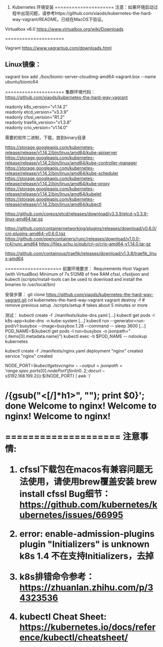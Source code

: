 1. Kubernetes 环境安装
=====================
注意：如果环境启动过程中出现问题，请参考https://github.com/xiaods/kubernetes-the-hard-way-vagrant/README。已经在MacOS下验证。


Virtualbox  v6.0
https://www.virtualbox.org/wiki/Downloads

=====================

Vagrant 
https://www.vagrantup.com/downloads.html


Linux镜像：
--------------------

vagrant box add ./box/bionic-server-cloudimg-amd64-vagrant.box --name ubuntu/bionic64


=====================
集群环境代码：
https://github.com/xiaods/kubernetes-the-hard-way-vagrant

  readonly k8s_version="v1.14.2"                                                 
  readonly etcd_version="v3.3.9"                                                 
  readonly cfssl_version="R1.2"                                                  
  readonly traefik_version="v1.3.8"                                              
  readonly crio_version="v1.14.0" 


需要的软件二进制，下载，放到binary目录

https://storage.googleapis.com/kubernetes-release/release/v1.14.2/bin/linux/amd64/kube-apiserver
https://storage.googleapis.com/kubernetes-release/release/v1.14.2/bin/linux/amd64/kube-controller-manager
https://storage.googleapis.com/kubernetes-release/release/v1.14.2/bin/linux/amd64/kube-scheduler
https://storage.googleapis.com/kubernetes-release/release/v1.14.2/bin/linux/amd64/kube-proxy
https://storage.googleapis.com/kubernetes-release/release/v1.14.2/bin/linux/amd64/kubelet
https://storage.googleapis.com/kubernetes-release/release/v1.14.2/bin/linux/amd64/kubectl


https://github.com/coreos/etcd/releases/download/v3.3.9/etcd-v3.3.9-linux-amd64.tar.gz


https://github.com/containernetworking/plugins/releases/download/v0.6.0/cni-plugins-amd64-v0.6.0.tgz
https://github.com/opencontainers/runc/releases/download/v1.0.0-rc4/runc.amd64
https://files.schu.io/pub/cri-o/crio-amd64-v1.14.0.tar.gz

https://github.com/containous/traefik/releases/download/v1.3.8/traefik_linux-amd64

====================
前置环境要求：
Requirements Host
Vagrant (with VirtualBox)
Minimum of 7x 512MB of free RAM
cfssl, cfssljson and kubectl (scripts/install-tools can be used to download and install the binaries to /usr/local/bin) 

安装步骤：
git clone https://github.com/xiaods/kubernetes-the-hard-way-vagrant.git
cd kubernetes-the-hard-way-vagrant
vagrant destroy -f   # remove previous setup
./scripts/setup      # takes about 5 minutes or more


测试：
kubectl create -f ./manifests/kube-dns.yaml
[...]
kubectl get pods -l k8s-app=kube-dns -n kube-system
[...]
kubectl run --generator=run-pod/v1 busybox --image=busybox:1.28 --command -- sleep 3600
[...]
POD_NAME=$(kubectl get pods -l run=busybox -o jsonpath="{.items[0].metadata.name}")
kubectl exec -ti $POD_NAME -- nslookup kubernetes

kubectl create -f ./manifests/nginx.yaml
deployment "nginx" created
service "nginx" created

NODE_PORT=$(kubectl get svc nginx --output=jsonpath='{range .spec.ports[0]}{.nodePort}')
for i in {0..2}; do curl -sS 192.168.199.2${i}:${NODE_PORT} | awk '/<h1>/{gsub("<[/]*h1>", ""); print $0}'; done
Welcome to nginx!
Welcome to nginx!
Welcome to nginx!


====================
注意事情:
1. cfssl下载包在macos有兼容问题无法使用，请使用brew覆盖安装
brew install cfssl
Bug细节：
https://github.com/kubernetes/kubernetes/issues/66995

2. error: enable-admission-plugins plugin "Initializers" is unknown
k8s 1.4 不在支持Initializers，去掉

3. k8s排错命令参考：https://zhuanlan.zhihu.com/p/34323536

4. kubectl Cheat Sheet: https://kubernetes.io/docs/reference/kubectl/cheatsheet/











